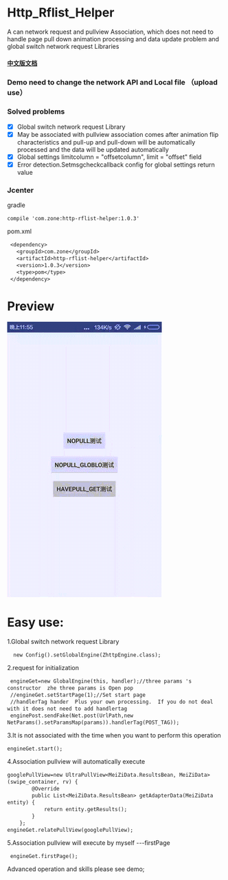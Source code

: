 # Http_Rflist_Helper

A can network request and pullview Association, which does not need to handle page pull down animation processing and data update problem and global switch network request Libraries 

#### [中文版文档](./README-cn.md)

### Demo need to change the network API  and Local file （upload use）

### Solved problems 
- [x] Global switch network request Library 
- [x] May be associated with pullview association comes after animation flip characteristics and pull-up and pull-down will be automatically processed and the data will be updated automatically 
- [x] Global settings limitcolumn = "offsetcolumn", limit = "offset" field 
- [x] Error detection.Setmsgcheckcallback config for global settings return value 

### Jcenter

gradle

    compile 'com.zone:http-rflist-helper:1.0.3'

pom.xml

     <dependency>
       <groupId>com.zone</groupId>
       <artifactId>http-rflist-helper</artifactId>
       <version>1.0.3</version>
       <type>pom</type>
     </dependency>

# Preview
![](./demo/demoo.gif)


# Easy use:
1.Global switch network request Library 

      new Config().setGlobalEngine(ZhttpEngine.class);

2.request for initialization
     
     engineGet=new GlobalEngine(this, handler);//three params 's constructor  zhe three params is Open pop
	 //engineGet.setStartPage(1);//Set start page  
	 //handlerTag hander  Plus your own processing.  If you do not deal with it does not need to add handlertag 
     enginePost.sendFake(Net.post(UrlPath,new NetParams().setParamsMap(params)).handlerTag(POST_TAG));

3.It is not associated with the time when you want to perform this operation 

	engineGet.start();

4.Association pullview will automatically execute 
  
	googlePullView=new UltraPullView<MeiZiData.ResultsBean, MeiZiData>(swipe_container, rv) {
			@Override
			public List<MeiZiData.ResultsBean> getAdapterData(MeiZiData entity) {
				return entity.getResults();
			}
		};
	engineGet.relatePullView(googlePullView);

5.Association pullview will execute by myself ---firstPage
	 
	 engineGet.firstPage();
	 
Advanced operation and skills please see demo; 